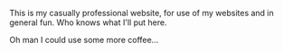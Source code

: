 This is my casually professional website, for use of my websites and in general fun. Who knows what I'll put here.




Oh man I could use some more coffee...
